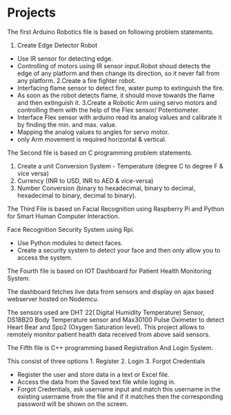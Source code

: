 # Projects
The first  Arduino Robotics file  is based on following problem statements. 
 
1. Create Edge Detector Robot
- Use IR sensor for detecting edge.
- Controlling of motors using IR sensor input.Robot shoud detects the edge of any platform and then change its direction, so it never fall from any platform.
2.Create a fire fighter robot.
- Interfacing flame sensor to detect fire, water pump to extinguish the fire.
- As soon as the robot detects flame, it should move towards the flame and then extinguish it.
3.Create a Robotic Arm using servo motors and controlling them with the help of the Flex sensor/ Potentiometer.
- Interface Flex sensor with arduino read its analog values and calibrate it by finding the min. and max. value.
- Mapping the analog values to angles for servo motor.
- only Arm movement is required horizontal & vertical.

The Second file is based on C programming problem statements. 
1. Create a unit Conversion System - Temperature (degree C to degree F & vice versa)
2. Currency (INR to USD, INR to AED & vice-versa)
3. Number Conversion (binary to hexadecimal, binary to decimal, hexadecimal to binary, decimal to binary). 

The Third File is based on Facial Recognition using Raspberry Pi and Python for Smart Human Computer Interaction. 

Face Recognition Security System using Rpi.
- Use Python modules to detect faces.
- Create a security system to detect your face and then only allow you to
access the system.

The Fourth file is based on IOT Dashboard for Patient Health Monitoring System. 

The dashboard fetches live data from sensors and display on ajax based webserver hosted on Nodemcu.

The sensors used are DHT 22( Digital Humidity Temperature) Sensor, DS18B20 Body Temperature sensor and Max30100 Pulse Oximeter to detect Heart Bear and Spo2 (Oxygen Saturation level). 
This project allows to remotely monitor patient health data received from above said sensors.

The Fifth file is  C++ programming based Registration And Login System. 

This consist of three options 1. Register 2. Login 3. Forgot Credentials
- Register the user and store data in a text or Excel file.
- Access the data from the Saved text file while loging in.
- Forgot Credentials, ask username input and match this username in the
existing username from the file and if it matches then the corresponding
password will be shown on the screen.
